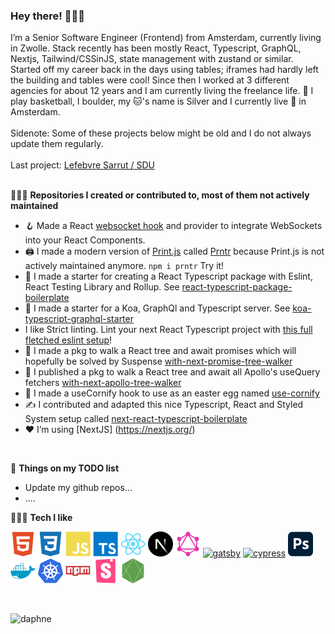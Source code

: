 ### Hey there! 👩🏼‍💻 

I’m a Senior Software Engineer (Frontend) from Amsterdam, currently living in Zwolle. Stack recently has been mostly React, Typescript, GraphQL, Nextjs, Tailwind/CSSinJS, state management with zustand or similar. Started off my career back in the days using tables; iframes had hardly left the building and tables were cool! Since then I worked at 3 different agencies for about 12 years and I am currently living the freelance life. 🏀 I play basketball, I boulder, my 🐱's name is Silver and I currently live 👭 in Amsterdam.
<br/>
<br/>
Sidenote: Some of these projects below might be old and I do not always update them regularly.
<br/>
<br/>
Last project: [Lefebvre Sarrut / SDU](https://github.com/elseu/)
<br/>
<br/>

👩🏼‍💻 **Repositories I created or contributed to, most of them not actively maintained**
- 🪝 Made a React [websocket hook](https://github.com/daphnesmit/use-awesome-websocket/) and provider to integrate WebSockets into your React Components.
- 🖨️ I made a modern version of [Print.js](https://github.com/crabbly/print.js) called [Prntr](https://github.com/daphnesmit/prntr) because Print.js is not actively maintained anymore. `npm i prntr` Try it!
- 💎 I made a starter for creating a React Typescript package with Eslint, React Testing Library and Rollup. See [react-typescript-package-boilerplate](https://github.com/daphnesmit/react-typescript-package-boilerplate)
- 💎 I made a starter for a Koa, GraphQl and Typescript server. See [koa-typescript-graphql-starter](https://github.com/daphnesmit/koa-typescript-graphql-starter)
- I like Strict linting. Lint your next React Typescript project with [this full fletched eslint setup](https://www.npmjs.com/package/@frntnd/eslint)!
- 🌳 I made a pkg to walk a React tree and await promises which will hopefully be solved by Suspense [with-next-promise-tree-walker](https://github.com/daphnesmit/with-next-promise-tree-walker)
- 🌳 I published a pkg to walk a React tree and await all Apollo's useQuery fetchers [with-next-apollo-tree-walker](https://github.com/daphnesmit/with-next-apollo-tree-walker)
- 🦄 I made a useCornify hook to use as an easter egg named [use-cornify](https://github.com/daphnesmit/use-cornify)
- ✍ I contributed and adapted this nice Typescript, React and Styled System setup called [next-react-typescript-boilerplate](https://github.com/daphnesmit/next-react-typescript-boilerplate)
- ❤️ I’m using [NextJS] (https://nextjs.org/)

<br/>

📝 **Things on my TODO list**
- Update my github repos...
- ....

👨🏼‍💻 **Tech I like**
<p align="left">
<a href="https://www.w3.org/html/" target="_blank"><img src="https://raw.githubusercontent.com/devicons/devicon/master/icons/html5/html5-plain.svg" alt="html5" width="40" height="40"/></a>
<a href="https://www.w3schools.com/css/" target="_blank"><img src="https://raw.githubusercontent.com/devicons/devicon/master/icons/css3/css3-plain.svg" alt="css3" width="40" height="40"/></a>
<a href="https://developer.mozilla.org/en-US/docs/Web/JavaScript" target="_blank"><img src="https://raw.githubusercontent.com/devicons/devicon/master/icons/javascript/javascript-plain.svg" alt="javascript" width="40" height="40"/></a>
<a href="https://www.typescriptlang.org/" target="_blank"><img src="https://raw.githubusercontent.com/devicons/devicon/master/icons/typescript/typescript-plain.svg" alt="typescript" width="40" height="40"/></a>
<a href="https://reactjs.org/" target="_blank"><img src="https://raw.githubusercontent.com/devicons/devicon/master/icons/react/react-original.svg" alt="react" width="40" height="40"/></a>
<a href="https://nextjs.org/" target="_blank"><img src="https://raw.githubusercontent.com/devicons/devicon/master/icons/nextjs/nextjs-original.svg" alt="nextjs" width="40" height="40"/></a>
<a href="https://graphql.org/" target="_blank"><img src="https://raw.githubusercontent.com/devicons/devicon/master/icons/graphql/graphql-plain.svg" alt="graphql" width="40" height="40"/></a>
<a href="https://www.gatsbyjs.com/" target="_blank"><img src="https://www.vectorlogo.zone/logos/gatsbyjs/gatsbyjs-icon.svg" alt="gatsby" width="40" height="40"/></a>
<a href="https://www.cypress.io" target="_blank"><img src="https://raw.githubusercontent.com/simple-icons/simple-icons/6e46ec1fc23b60c8fd0d2f2ff46db82e16dbd75f/icons/cypress.svg" alt="cypress" width="40" height="40"/></a>
<a href="https://www.photoshop.com/en" target="_blank"><img src="https://raw.githubusercontent.com/devicons/devicon/master/icons/photoshop/photoshop-plain.svg" alt="photoshop" width="40" height="40"/></a>
<a href="https://www.docker.com/" target="_blank"><img src="https://raw.githubusercontent.com/devicons/devicon/master/icons/docker/docker-plain.svg" alt="docker" width="40" height="40"/></a>
<a href="https://kubernetes.io/" target="_blank"><img src="https://raw.githubusercontent.com/devicons/devicon/master/icons/kubernetes/kubernetes-plain.svg" alt="kubernetes" width="40" height="40"/></a>
<a href="https://npmjs.com/" target="_blank"><img src="https://raw.githubusercontent.com/devicons/devicon/master/icons/npm/npm-original-wordmark.svg" alt="npm" width="40" height="40"/></a>
<a href="https://storybook.js.org" target="_blank"><img src="https://raw.githubusercontent.com/devicons/devicon/master/icons/storybook/storybook-plain.svg" alt="storybook" width="40" height="40"/></a>
<a href="https://nodejs.org" target="_blank"><img src="https://raw.githubusercontent.com/devicons/devicon/master/icons/nodejs/nodejs-plain.svg" alt="nodejs" width="40" height="40"/></a>
</p>
<br/>

<p><img src="https://github-readme-stats.vercel.app/api?username=daphnesmit&show_icons=true" alt="daphne" /></p>
